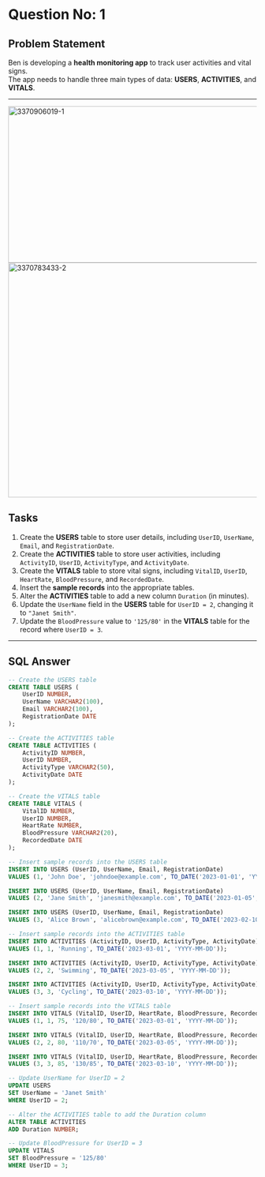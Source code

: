 # Question No: 1  


## Problem Statement  

Ben is developing a **health monitoring app** to track user activities and vital signs.  
The app needs to handle three main types of data: **USERS**, **ACTIVITIES**, and **VITALS**.  

---
<img width="1125" height="317" alt="3370906019-1" src="https://github.com/user-attachments/assets/573b05ae-e48d-4107-a1b7-96b74e2d2f5f" />
<img width="705" height="476" alt="3370783433-2" src="https://github.com/user-attachments/assets/8a287a24-3a3e-4bf3-8a16-562ba3668fca" />

## Tasks  

1. Create the **USERS** table to store user details, including `UserID`, `UserName`, `Email`, and `RegistrationDate`.  
2. Create the **ACTIVITIES** table to store user activities, including `ActivityID`, `UserID`, `ActivityType`, and `ActivityDate`.  
3. Create the **VITALS** table to store vital signs, including `VitalID`, `UserID`, `HeartRate`, `BloodPressure`, and `RecordedDate`.  
4. Insert the **sample records** into the appropriate tables.  
5. Alter the **ACTIVITIES** table to add a new column `Duration` (in minutes).  
6. Update the `UserName` field in the **USERS** table for `UserID = 2`, changing it to `"Janet Smith"`.  
7. Update the `BloodPressure` value to `'125/80'` in the **VITALS** table for the record where `UserID = 3`.  

---

## SQL Answer  

```sql
-- Create the USERS table
CREATE TABLE USERS (
    UserID NUMBER,
    UserName VARCHAR2(100),
    Email VARCHAR2(100),
    RegistrationDate DATE
);

-- Create the ACTIVITIES table
CREATE TABLE ACTIVITIES (
    ActivityID NUMBER,
    UserID NUMBER,
    ActivityType VARCHAR2(50),
    ActivityDate DATE
);

-- Create the VITALS table
CREATE TABLE VITALS (
    VitalID NUMBER,
    UserID NUMBER,
    HeartRate NUMBER,
    BloodPressure VARCHAR2(20),
    RecordedDate DATE
);

-- Insert sample records into the USERS table
INSERT INTO USERS (UserID, UserName, Email, RegistrationDate) 
VALUES (1, 'John Doe', 'johndoe@example.com', TO_DATE('2023-01-01', 'YYYY-MM-DD'));

INSERT INTO USERS (UserID, UserName, Email, RegistrationDate) 
VALUES (2, 'Jane Smith', 'janesmith@example.com', TO_DATE('2023-01-05', 'YYYY-MM-DD'));

INSERT INTO USERS (UserID, UserName, Email, RegistrationDate) 
VALUES (3, 'Alice Brown', 'alicebrown@example.com', TO_DATE('2023-02-10', 'YYYY-MM-DD'));

-- Insert sample records into the ACTIVITIES table
INSERT INTO ACTIVITIES (ActivityID, UserID, ActivityType, ActivityDate)
VALUES (1, 1, 'Running', TO_DATE('2023-03-01', 'YYYY-MM-DD'));

INSERT INTO ACTIVITIES (ActivityID, UserID, ActivityType, ActivityDate)
VALUES (2, 2, 'Swimming', TO_DATE('2023-03-05', 'YYYY-MM-DD'));

INSERT INTO ACTIVITIES (ActivityID, UserID, ActivityType, ActivityDate)
VALUES (3, 3, 'Cycling', TO_DATE('2023-03-10', 'YYYY-MM-DD'));

-- Insert sample records into the VITALS table
INSERT INTO VITALS (VitalID, UserID, HeartRate, BloodPressure, RecordedDate)
VALUES (1, 1, 75, '120/80', TO_DATE('2023-03-01', 'YYYY-MM-DD'));

INSERT INTO VITALS (VitalID, UserID, HeartRate, BloodPressure, RecordedDate)
VALUES (2, 2, 80, '110/70', TO_DATE('2023-03-05', 'YYYY-MM-DD'));

INSERT INTO VITALS (VitalID, UserID, HeartRate, BloodPressure, RecordedDate)
VALUES (3, 3, 85, '130/85', TO_DATE('2023-03-10', 'YYYY-MM-DD'));

-- Update UserName for UserID = 2
UPDATE USERS
SET UserName = 'Janet Smith'
WHERE UserID = 2;

-- Alter the ACTIVITIES table to add the Duration column
ALTER TABLE ACTIVITIES
ADD Duration NUMBER;

-- Update BloodPressure for UserID = 3
UPDATE VITALS
SET BloodPressure = '125/80'
WHERE UserID = 3;
